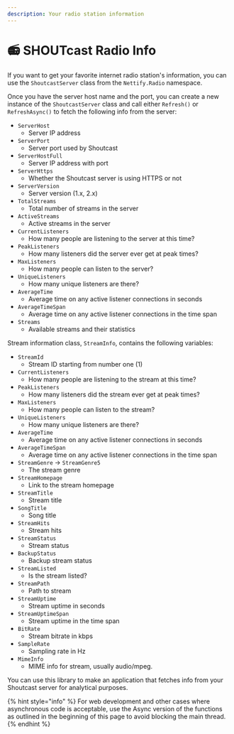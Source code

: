 ```yaml
---
description: Your radio station information
---
```


# 📻 SHOUTcast Radio Info

If you want to get your favorite internet radio station's information, you can use the `ShoutcastServer` class from the `Nettify.Radio` namespace.

Once you have the server host name and the port, you can create a new instance of the `ShoutcastServer` class and call either `Refresh()` or `RefreshAsync()` to fetch the following info from the server:

* `ServerHost`
  * Server IP address
* `ServerPort`
  * Server port used by Shoutcast
* `ServerHostFull`
  * Server IP address with port
* `ServerHttps`
  * Whether the Shoutcast server is using HTTPS or not
* `ServerVersion`
  * Server version (1.x, 2.x)
* `TotalStreams`
  * Total number of streams in the server
* `ActiveStreams`
  * Active streams in the server
* `CurrentListeners`
  * How many people are listening to the server at this time?
* `PeakListeners`
  * How many listeners did the server ever get at peak times?
* `MaxListeners`
  * How many people can listen to the server?
* `UniqueListeners`
  * How many unique listeners are there?
* `AverageTime`
  * Average time on any active listener connections in seconds
* `AverageTimeSpan`
  * Average time on any active listener connections in the time span
* `Streams`
  * Available streams and their statistics

Stream information class, `StreamInfo`, contains the following variables:

* `StreamId`
  * Stream ID starting from number one (1)
* `CurrentListeners`
  * How many people are listening to the stream at this time?
* `PeakListeners`
  * How many listeners did the stream ever get at peak times?
* `MaxListeners`
  * How many people can listen to the stream?
* `UniqueListeners`
  * How many unique listeners are there?
* `AverageTime`
  * Average time on any active listener connections in seconds
* `AverageTimeSpan`
  * Average time on any active listener connections in the time span
* `StreamGenre` -> `StreamGenre5`
  * The stream genre
* `StreamHomepage`
  * Link to the stream homepage
* `StreamTitle`
  * Stream title
* `SongTitle`
  * Song title
* `StreamHits`
  * Stream hits
* `StreamStatus`
  * Stream status
* `BackupStatus`
  * Backup stream status
* `StreamListed`
  * Is the stream listed?
* `StreamPath`
  * Path to stream
* `StreamUptime`
  * Stream uptime in seconds
* `StreamUptimeSpan`
  * Stream uptime in the time span
* `BitRate`
  * Stream bitrate in kbps
* `SampleRate`
  * Sampling rate in Hz
* `MimeInfo`
  * MIME info for stream, usually audio/mpeg.

You can use this library to make an application that fetches info from your Shoutcast server for analytical purposes.

{% hint style="info" %}
For web development and other cases where asynchronous code is acceptable, use the Async version of the functions as outlined in the beginning of this page to avoid blocking the main thread.
{% endhint %}
